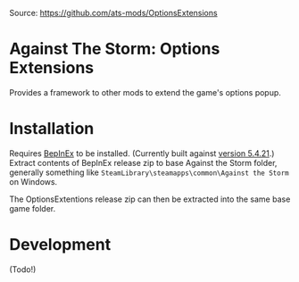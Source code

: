 Source: https://github.com/ats-mods/OptionsExtensions

# Against The Storm: Options Extensions

Provides a framework to other mods to extend the game's options popup.

# Installation

Requires [BepInEx](https://github.com/BepInEx/BepInEx) to be installed. (Currently
built against [version 5.4.21](https://github.com/BepInEx/BepInEx/releases/tag/v5.4.21).)
Extract contents of BepInEx release zip to base Against the Storm folder,
generally something like `SteamLibrary\steamapps\common\Against the Storm`
on Windows.

The OptionsExtentions release zip can then be extracted into the same
base game folder.

# Development

(Todo!)